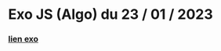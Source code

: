 # Exo JS (Algo) du 23 / 01 / 2023

### [lien exo](https://olprog-formation.notion.site/Exo-JavaScript-3769029095374b1e83f98914229cba8b)
